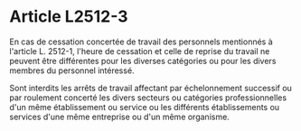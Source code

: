 # Article L2512-3

En cas de cessation concertée de travail des personnels mentionnés à l'article L. 2512-1, l'heure de cessation et celle de reprise du travail ne peuvent être différentes pour les diverses catégories ou pour les divers membres du personnel intéressé.

Sont interdits les arrêts de travail affectant par échelonnement successif ou par roulement concerté les divers secteurs ou catégories professionnelles d'un même établissement ou service ou les différents établissements ou services d'une même entreprise ou d'un même organisme.